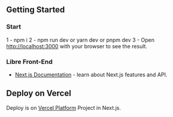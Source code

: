 ## Getting Started

### Start

1 - npm i
2 - npm run dev or yarn dev or pnpm dev
3 - Open [http://localhost:3000](http://localhost:3000) with your browser to see the result.

### Libre Front-End

- [Next.js Documentation](https://nextjs.org/docs) - learn about Next.js features and API.

## Deploy on Vercel

Deploy is on [Vercel Platform](https://vercel.com/new?utm_medium=default-template&filter=next.js&utm_source=create-next-app&utm_campaign=create-next-app-readme) Project in Next.js.
